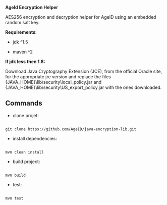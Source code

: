 
**AgeId Encryption Helper**

AES256 encryption and decryption helper for AgeID using an embedded random salt key.

  

**Requirements**:

* jdk ^1.5

* maven ^2

  

**If jdk less then 1.8:**

Download Java Cryptography Extension (JCE), from the official Oracle site, for the appropriate jre version
and replace the files {JAVA_HOME}\lib\security\local_policy.jar and {JAVA_HOME}\lib\security\US_export_policy.jar with the ones downloaded.

  

## Commands

* clone projet:

```console

git clone https://github.com/AgeID/java-encryption-lib.git

```

* install dependencies:

```console

mvn clean install

```

* build project:

```console

mvn build

```

* test:

```console

mvn test

```
